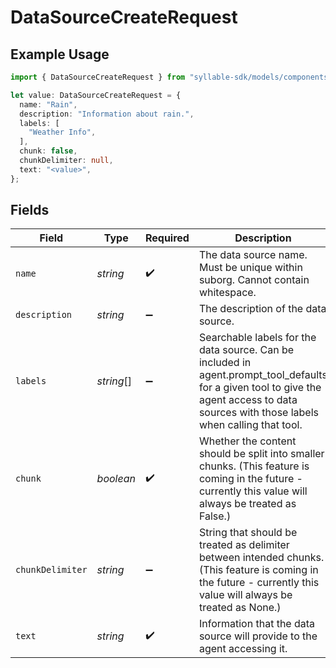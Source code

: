 # DataSourceCreateRequest

## Example Usage

```typescript
import { DataSourceCreateRequest } from "syllable-sdk/models/components";

let value: DataSourceCreateRequest = {
  name: "Rain",
  description: "Information about rain.",
  labels: [
    "Weather Info",
  ],
  chunk: false,
  chunkDelimiter: null,
  text: "<value>",
};
```

## Fields

| Field                                                                                                                                                                                    | Type                                                                                                                                                                                     | Required                                                                                                                                                                                 | Description                                                                                                                                                                              | Example                                                                                                                                                                                  |
| ---------------------------------------------------------------------------------------------------------------------------------------------------------------------------------------- | ---------------------------------------------------------------------------------------------------------------------------------------------------------------------------------------- | ---------------------------------------------------------------------------------------------------------------------------------------------------------------------------------------- | ---------------------------------------------------------------------------------------------------------------------------------------------------------------------------------------- | ---------------------------------------------------------------------------------------------------------------------------------------------------------------------------------------- |
| `name`                                                                                                                                                                                   | *string*                                                                                                                                                                                 | :heavy_check_mark:                                                                                                                                                                       | The data source name. Must be unique within suborg. Cannot contain whitespace.                                                                                                           | Rain                                                                                                                                                                                     |
| `description`                                                                                                                                                                            | *string*                                                                                                                                                                                 | :heavy_minus_sign:                                                                                                                                                                       | The description of the data source.                                                                                                                                                      | Information about rain.                                                                                                                                                                  |
| `labels`                                                                                                                                                                                 | *string*[]                                                                                                                                                                               | :heavy_minus_sign:                                                                                                                                                                       | Searchable labels for the data source. Can be included in agent.prompt_tool_defaults for a given tool to give the agent access to data sources with those labels when calling that tool. | [<br/>"Weather Info"<br/>]                                                                                                                                                               |
| `chunk`                                                                                                                                                                                  | *boolean*                                                                                                                                                                                | :heavy_check_mark:                                                                                                                                                                       | Whether the content should be split into smaller chunks. (This feature is coming in the future - currently this value will always be treated as False.)                                  | false                                                                                                                                                                                    |
| `chunkDelimiter`                                                                                                                                                                         | *string*                                                                                                                                                                                 | :heavy_minus_sign:                                                                                                                                                                       | String that should be treated as delimiter between intended chunks. (This feature is coming in the future - currently this value will always be treated as None.)                        | <nil>                                                                                                                                                                                    |
| `text`                                                                                                                                                                                   | *string*                                                                                                                                                                                 | :heavy_check_mark:                                                                                                                                                                       | Information that the data source will provide to the agent accessing it.                                                                                                                 |                                                                                                                                                                                          |